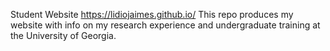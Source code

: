 Student Website
https://lidiojaimes.github.io/
This repo produces my website with info on my research experience and undergraduate training at the University of Georgia.